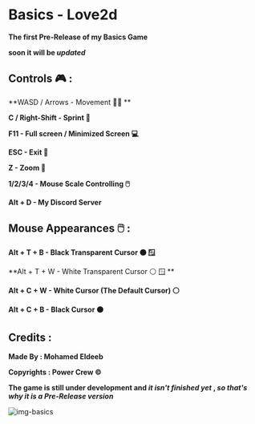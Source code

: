 # Basics - Love2d

**The first Pre-Release of my Basics Game**

**soon it will be *updated***

## Controls :video_game: :

**WASD / Arrows - Movement :walking_man: **

**C / Right-Shift - Sprint :runner:** 

**F11 - Full screen / Minimized Screen :computer:**

**ESC - Exit :door:**

**Z - Zoom :mag_right:**

**1/2/3/4 - Mouse Scale Controlling :computer_mouse:**

**Alt + D - My Discord Server**


## Mouse Appearances :computer_mouse: :

**Alt + T + B - Black Transparent Cursor :black_circle: :window:** 

**Alt + T + W - White Transparent Cursor :white_circle: :window: **

**Alt + C + W - White Cursor (The Default Cursor) :white_circle:** 

**Alt + C + B - Black Cursor :black_circle:** 


## Credits :

**Made By : Mohamed Eldeeb**

**Copyrights : Power Crew ©**




 
 **The game is still under development and *it isn't finished yet* , *so that's why it is a Pre-Release version***
 
 


![img-basics](https://github.com/user-attachments/assets/b5c95f95-59a6-4e6c-9bb7-63c4f83bb892)
